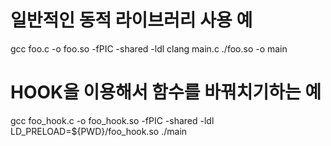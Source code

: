 # 일반적인 동적 라이브러리 사용 예
gcc foo.c -o foo.so -fPIC -shared -ldl
clang main.c ./foo.so -o main
# HOOK을 이용해서 함수를 바꿔치기하는 예
gcc foo_hook.c -o foo_hook.so -fPIC -shared -ldl
LD_PRELOAD=${PWD}/foo_hook.so ./main